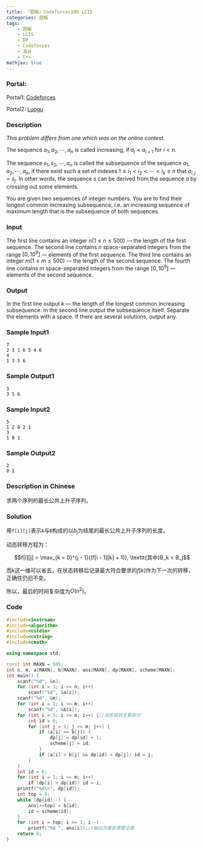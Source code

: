 ```yaml
---
title: 『题解』Codeforces10D LCIS
categories: 题解
tags:
    - 题解
    - LCIS
    - DP
    - Codeforces
    - 洛谷
    - C++
mathjax: true
---
```


### Portal:

Portal1: [Codeforces](http://codeforces.com/problemset/problem/10/D)

Portal2: [Luogu](https://www.luogu.com.cn/problem/CF10D)

### Description

*This problem differs from one which was on the online contest.*

The sequence $a_1, a_2, \cdots , a_n$ is called increasing, if $a_i < a_{i + 1}$ for $i < n$.

The sequence $s_1, s_2, \cdots , a_n$ is called the subsequence of the sequence $a_1, a_2, \cdots , a_n$, if there exist such a set of indexes $1 \le i_1 < i_2 < \cdots < i_k \le n$ that $a_{i, j} = s_j$. In other words, the sequence $s$ can be derived from the sequence $a$ by crossing out some elements.

You are given two sequences of integer numbers. You are to find their longest common increasing subsequence, i.e. an increasing sequence of maximum length that is the subsequence of both sequences.

### Input

The first line contains an integer $n (1 \le n \le 500)$ — the length of the first sequence. The second line contains $n$ space-separated integers from the range $[0, 10^9]$ — elements of the first sequence. The third line contains an integer $m (1 \le m \le 500)$ — the length of the second sequence. The fourth line contains *m* space-separated integers from the range $[0, 10^9]$ — elements of the second sequence.

### Output

In the first line output $k$ — the length of the longest common increasing subsequence. In the second line output the subsequence itself. Separate the elements with a space. If there are several solutions, output any.

### Sample Input1

```
7
2 3 1 6 5 4 6
4
1 3 5 6
```

### Sample Output1

```
3
3 5 6
```

### Sample Input2

```
5
1 2 0 2 1
3
1 0 1
```

### Sample Output2

```
2
0 1
```

### Description in Chinese

求两个序列的最长公共上升子序列。

### Solution

用$\texttt{f[i][j]}$表示$\texttt{A}$与$\texttt{B}$构成的以$b_j$为结尾的最长公共上升子序列的长度。

动态转移方程为：

$$f[i][j] = \max_{k = 0}^{j - 1}{(f[i - 1][k] + 1)}, \texttt{其中}B_k < B_j$$

而$k$这一维可以省去，在状态转移后记录最大符合要求的$f[k]$作为下一次的转移，正确性仍旧不变。

所以，最后的时间复杂度为$O(n^2)$。

### Code

```cpp
#include<iostream>
#include<algorithm>
#include<cstdio>
#include<cstring>
#include<cmath>

using namespace std;

const int MAXN = 505;
int n, m, a[MAXN], b[MAXN], ans[MAXN], dp[MAXN], scheme[MAXN];
int main() {
    scanf("%d", &n);
    for (int i = 1; i <= n; i++)
        scanf("%d", &a[i]);
    scanf("%d", &m);
    for (int i = 1; i <= m; i++)
        scanf("%d", &b[i]);
    for (int i = 1; i <= n; i++) {//动态规划主要部分
        int id = 0;
        for (int j = 1; j <= m; j++) {
            if (a[i] == b[j]) {
                dp[j] = dp[id] + 1;
                scheme[j] = id;
            }
            if (a[i] > b[j] && dp[id] < dp[j]) id = j;
        }
    }
    int id = 0;
    for (int i = 1; i <= m; i++)
        if (dp[i] > dp[id]) id = i;
    printf("%d\n", dp[id]);
    int top = 0;
    while (dp[id]--) {
        ans[++top] = b[id];
        id = scheme[id];
    }
    for (int i = top; i >= 1; i--)
        printf("%d ", ans[i]);//输出方案前需要记录
    return 0;
}
```